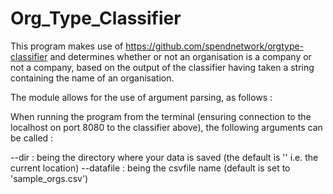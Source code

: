 # Org_Type_Classifier
This program makes use of https://github.com/spendnetwork/orgtype-classifier and determines whether or not an organisation is a company or not a company, based on the output of the classifier having taken a string containing the name of an organisation.

The module allows for the use of argument parsing, as follows :

When running the program from the terminal (ensuring connection to the localhost on port 8080 to the classifier above), the following arguments can be called :

--dir : being the directory where your data is saved (the default is '' i.e. the current location)
--datafile : being the csvfile name (default is set to 'sample_orgs.csv')

